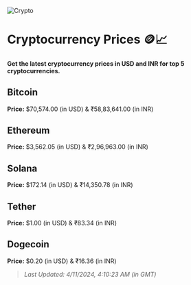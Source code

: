 
![Crypto](https://www.techguide.com.au/wp-content/uploads/2020/11/crypto3.jpeg)

# Cryptocurrency Prices 🪙📈

#### Get the latest cryptocurrency prices in USD and INR for top 5 cryptocurrencies.

## Bitcoin

**Price:** $70,574.00 (in USD) & ₹58,83,641.00 (in INR)

## Ethereum

**Price:** $3,562.05 (in USD) & ₹2,96,963.00 (in INR)

## Solana

**Price:** $172.14 (in USD) & ₹14,350.78 (in INR)

## Tether

**Price:** $1.00 (in USD) & ₹83.34 (in INR)

## Dogecoin

**Price:** $0.20 (in USD) & ₹16.36 (in INR)

> _Last Updated: 4/11/2024, 4:10:23 AM (in GMT)_
